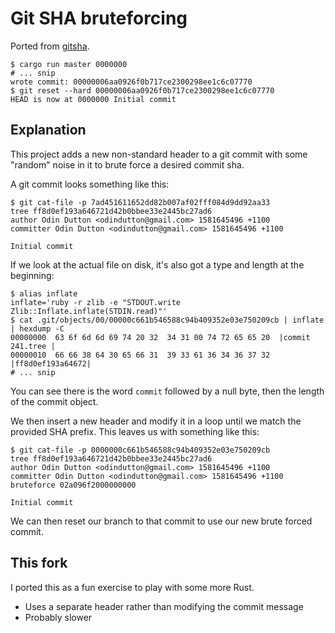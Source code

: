 # Git SHA bruteforcing

Ported from [gitsha](https://github.com/charliesome/gitsha).

```
$ cargo run master 0000000
# ... snip
wrote commit: 00000006aa0926f0b717ce2300298ee1c6c07770
$ git reset --hard 00000006aa0926f0b717ce2300298ee1c6c07770
HEAD is now at 0000000 Initial commit
```

## Explanation

This project adds a new non-standard header to a git commit with some "random"
noise in it to brute force a desired commit sha.

A git commit looks something like this:

```
$ git cat-file -p 7ad451611652dd82b007af02fff084d9dd92aa33
tree ff8d0ef193a646721d42b0bbee33e2445bc27ad6
author Odin Dutton <odindutton@gmail.com> 1581645496 +1100
committer Odin Dutton <odindutton@gmail.com> 1581645496 +1100

Initial commit
```

If we look at the actual file on disk, it's also got a type and length at the
beginning:

```
$ alias inflate
inflate='ruby -r zlib -e "STDOUT.write Zlib::Inflate.inflate(STDIN.read)"'
$ cat .git/objects/00/00000c661b546588c94b409352e03e750209cb | inflate | hexdump -C
00000000  63 6f 6d 6d 69 74 20 32  34 31 00 74 72 65 65 20  |commit 241.tree |
00000010  66 66 38 64 30 65 66 31  39 33 61 36 34 36 37 32  |ff8d0ef193a64672|
# ... snip
```

You can see there is the word `commit` followed by a null byte, then the length
of the commit object.

We then insert a new header and modify it in a loop until we match the provided
SHA prefix. This leaves us with something like this:

```
$ git cat-file -p 0000000c661b546588c94b409352e03e750209cb
tree ff8d0ef193a646721d42b0bbee33e2445bc27ad6
author Odin Dutton <odindutton@gmail.com> 1581645496 +1100
committer Odin Dutton <odindutton@gmail.com> 1581645496 +1100
bruteforce 02a096f2000000000

Initial commit
```

We can then reset our branch to that commit to use our new brute forced commit.

## This fork

I ported this as a fun exercise to play with some more Rust.

- Uses a separate header rather than modifying the commit message
- Probably slower
